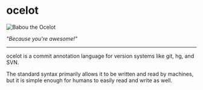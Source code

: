 # ocelot

![Babou the Ocelot](http://i.imgur.com/nYZjBZQ.jpg)

*"Because you're awesome!"*

---

ocelot is a commit annotation language for version systems like git, hg, and
SVN.

The standard syntax primarily allows it to be written and read by machines,
but it is simple enough for humans to easily read and write as well.

